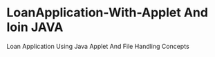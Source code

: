 # LoanApplication-With-Applet And Ioin JAVA
Loan Application Using Java Applet And File Handling Concepts 
